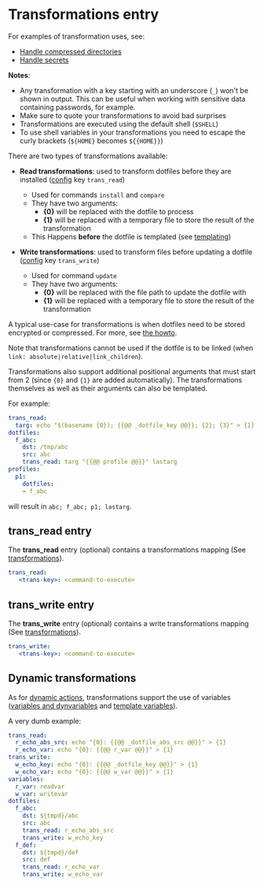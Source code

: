 # Transformations entry

For examples of transformation uses, see:

* [Handle compressed directories](howto/store-compressed-directories.md)
* [Handle secrets](howto/sensitive-dotfiles.md)

**Notes**:

* Any transformation with a key starting with an underscore (`_`) won't be shown in output. This can be useful when working with sensitive data containing passwords, for example.
* Make sure to quote your transformations to avoid bad surprises
* Transformations are executed using the default shell (`$SHELL`)
* To use shell variables in your transformations you need to escape the curly brackets (`${HOME}` becomes `${{HOME}}`)

There are two types of transformations available:

* **Read transformations**: used to transform dotfiles before they are installed ([config](config-config.md) key `trans_read`)
    * Used for commands `install` and `compare`
    * They have two arguments:
        * **{0}** will be replaced with the dotfile to process
        * **{1}** will be replaced with a temporary file to store the result of the transformation
    * This Happens **before** the dotfile is templated (see [templating](templating.md))

* **Write transformations**: used to transform files before updating a dotfile ([config](config-config.md) key `trans_write`)
    * Used for command `update`
    * They have two arguments:
        * **{0}** will be replaced with the file path to update the dotfile with
        * **{1}** will be replaced with a temporary file to store the result of the transformation

A typical use-case for transformations is when dotfiles need to be
stored encrypted or compressed. For more, see [the howto](howto/howto.md).

Note that transformations cannot be used if the dotfile is to be linked (when `link: absolute|relative|link_children`).

Transformations also support additional positional arguments that must start from 2 (since `{0}` and `{1}` are added automatically). The transformations themselves as well as their arguments can also be templated.

For example:
```yaml
trans_read:
  targ: echo "$(basename {0}); {{@@ _dotfile_key @@}}; {2}; {3}" > {1}
dotfiles:
  f_abc:
    dst: /tmp/abc
    src: abc
    trans_read: targ "{{@@ profile @@}}" lastarg
profiles:
  p1:
    dotfiles:
    - f_abc
```

will result in `abc; f_abc; p1; lastarg`.

## trans_read entry

The **trans_read** entry (optional) contains a transformations mapping (See [transformations](config-transformations.md)).

```yaml
trans_read:
   <trans-key>: <command-to-execute>
```

## trans_write entry

The **trans_write** entry (optional) contains a write transformations mapping (See [transformations](config-transformations.md)).

```yaml
trans_write:
   <trans-key>: <command-to-execute>
```

## Dynamic transformations

As for [dynamic actions](config-actions.md#dynamic-actions), transformations support
the use of variables ([variables and dynvariables](config-file.md#variables)
and [template variables](templating.md#template-variables)).

A very dumb example:
```yaml
trans_read:
  r_echo_abs_src: echo "{0}: {{@@ _dotfile_abs_src @@}}" > {1}
  r_echo_var: echo "{0}: {{@@ r_var @@}}" > {1}
trans_write:
  w_echo_key: echo "{0}: {{@@ _dotfile_key @@}}" > {1}
  w_echo_var: echo "{0}: {{@@ w_var @@}}" > {1}
variables:
  r_var: readvar
  w_var: writevar
dotfiles:
  f_abc:
    dst: ${tmpd}/abc
    src: abc
    trans_read: r_echo_abs_src
    trans_write: w_echo_key
  f_def:
    dst: ${tmpd}/def
    src: def
    trans_read: r_echo_var
    trans_write: w_echo_var
```
